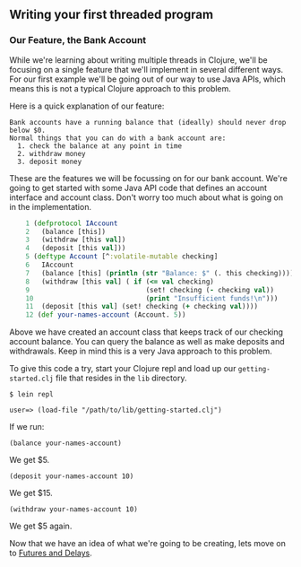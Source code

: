 ## Writing your first threaded program

### Our Feature, the Bank Account

While we're learning about writing multiple threads in Clojure, we'll be focusing on a single feature that we'll implement in several different ways. For our first example we'll be going out of our way to use Java APIs, which means this is not a typical Clojure approach to this problem.

Here is a quick explanation of our feature:

    Bank accounts have a running balance that (ideally) should never drop below $0.
    Normal things that you can do with a bank account are:
      1. check the balance at any point in time
      2. withdraw money
      3. deposit money

These are the features we will be focussing on for our bank account.  We're going to get started with some Java API code that defines an account interface and account class.  Don't worry too much about what is going on in the implementation.

~~~clojure
    1 (defprotocol IAccount
    2   (balance [this])
    3   (withdraw [this val])
    4   (deposit [this val]))
    5 (deftype Account [^:volatile-mutable checking]
    6   IAccount
    7   (balance [this] (println (str "Balance: $" (. this checking))))
    8   (withdraw [this val] ( if (<= val checking)
    9                             (set! checking (- checking val))
    10                            (print "Insufficient funds!\n")))
    11  (deposit [this val] (set! checking (+ checking val))))
    12 (def your-names-account (Account. 5))
~~~

Above we have created an account class that keeps track of our checking account balance.  You can query the balance as well as make deposits and withdrawals. Keep in mind this is a very Java approach to this problem.

To give this code a try, start your Clojure repl and load up our `getting-started.clj` file that resides in the `lib` directory.

`$ lein repl`

`user=> (load-file "/path/to/lib/getting-started.clj")`

If we run:

`(balance your-names-account)`

We get $5.

`(deposit your-names-account 10)`

We get $15.

`(withdraw your-names-account 10)`

We get $5 again.

Now that we have an idea of what we're going to be creating, lets move on to [Futures and Delays](Futures_and_Delays.md).
